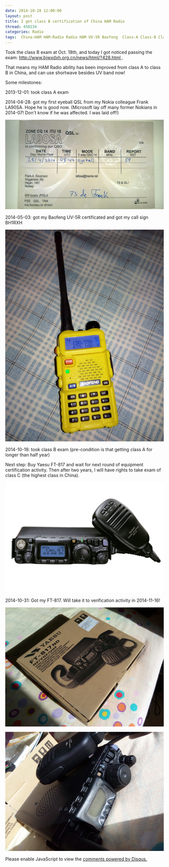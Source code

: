 ```yaml
---
date: 2014-10-28 12:00:00
layout: post
title: I got class B certification of China HAM Radio
thread: 450234
categories: Radio
tags:  China-HAM HAM-Radio Radio HAM UV-5R Baofeng  Class-A Class-B Class-C
---
```


Took the class B exam at Oct. 18th, and today I got noticed passing the exam: [http://www.bjwxdxh.org.cn/news/html/?428.html ](http://www.bjwxdxh.org.cn/news/html/?428.html ) . 

That means my HAM Radio ability has been improved from class A to class B in China, and can use shortwave besides UV band now!

Some milestones:

2013-12-01: took class A exam

2014-04-28: got my first eyeball QSL from my Nokia colleague Frank LA90SA. Hope he is good now. (Microsoft lay off many former Nokians in 2014-07! Don't know if he was affected. I was laid off!)

![](../media/eyeball-la90sa.jpg)

2014-05-03: got my Baofeng UV-5R certificated and got my call sign BH1RXH

![](../media/baofeng-uv-5r.jpg)

2014-10-18: took class B exam (pre-condition is that getting class A for longer than half year)

Next step: Buy Yaesu FT-817 and wait for next round of equipment certification activity. Then after two years, I will have rights to take exam of class C (the highest class in China).

![](../media/FT-817_big.jpg)

2014-10-31: Got my FT-817. Will take it to verification activity in 2014-11-16!

![](../media/my_ft817_1.jpg)

![](../media/my_ft817_2.jpg)

<div id="disqus_thread"></div>
<script type="text/javascript">
    /* * * CONFIGURATION VARIABLES: EDIT BEFORE PASTING INTO YOUR WEBPAGE * * */
    var disqus_shortname = 'jiaoxianjun'; // required: replace example with your forum shortname

    /* * * DON'T EDIT BELOW THIS LINE * * */
    (function() {
        var dsq = document.createElement('script'); dsq.type = 'text/javascript'; dsq.async = true;
        dsq.src = '//' + disqus_shortname + '.disqus.com/embed.js';
        (document.getElementsByTagName('head')[0] || document.getElementsByTagName('body')[0]).appendChild(dsq);
    })();
</script>
<noscript>Please enable JavaScript to view the <a href="http://disqus.com/?ref_noscript">comments powered by Disqus.</a></noscript>
